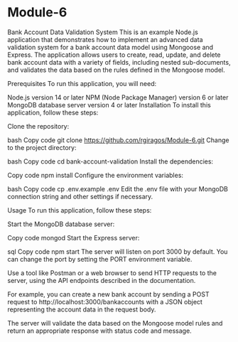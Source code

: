 # Module-6
Bank Account Data Validation System
This is an example Node.js application that demonstrates how to implement an advanced data validation system for a bank account data model using Mongoose and Express. The application allows users to create, read, update, and delete bank account data with a variety of fields, including nested sub-documents, and validates the data based on the rules defined in the Mongoose model.

Prerequisites
To run this application, you will need:

Node.js version 14 or later
NPM (Node Package Manager) version 6 or later
MongoDB database server version 4 or later
Installation
To install this application, follow these steps:

Clone the repository:

bash
Copy code
git clone https://github.com/rgiragos/Module-6.git
Change to the project directory:

bash
Copy code
cd bank-account-validation
Install the dependencies:

Copy code
npm install
Configure the environment variables:

bash
Copy code
cp .env.example .env
Edit the .env file with your MongoDB connection string and other settings if necessary.

Usage
To run this application, follow these steps:

Start the MongoDB database server:

Copy code
mongod
Start the Express server:

sql
Copy code
npm start
The server will listen on port 3000 by default. You can change the port by setting the PORT environment variable.

Use a tool like Postman or a web browser to send HTTP requests to the server, using the API endpoints described in the documentation.

For example, you can create a new bank account by sending a POST request to http://localhost:3000/bankaccounts with a JSON object representing the account data in the request body.

The server will validate the data based on the Mongoose model rules and return an appropriate response with status code and message.
